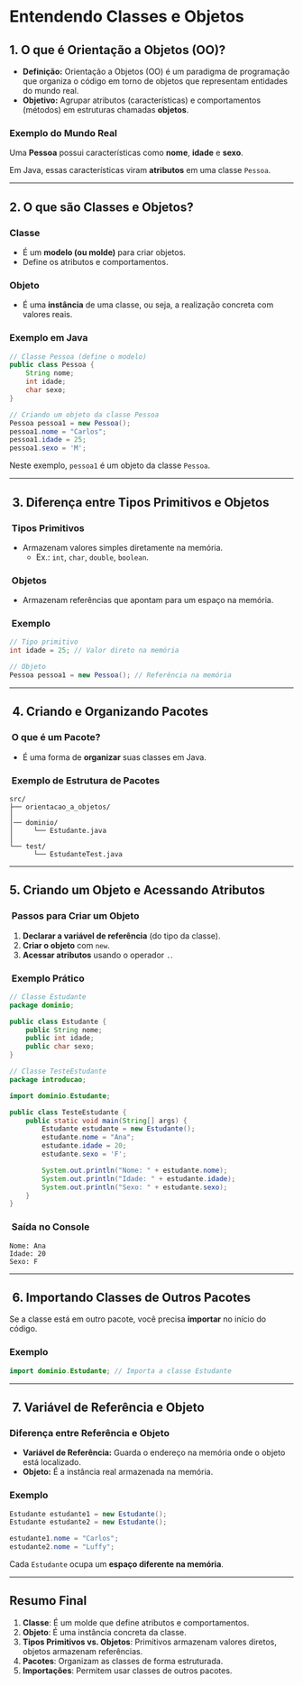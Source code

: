 # Entendendo Classes e Objetos

## 1. O que é Orientação a Objetos (OO)?

- **Definição:** Orientação a Objetos (OO) é um paradigma de programação que organiza o código em torno de objetos que representam entidades do mundo real.
- **Objetivo:** Agrupar atributos (características) e comportamentos (métodos) em estruturas chamadas **objetos**.

### Exemplo do Mundo Real

Uma **Pessoa** possui características como **nome**, **idade** e **sexo**.

Em Java, essas características viram **atributos** em uma classe `Pessoa`.

---

## 2. O que são Classes e Objetos?

### Classe

- É um **modelo (ou molde)** para criar objetos.
- Define os atributos e comportamentos.

### Objeto

- É uma **instância** de uma classe, ou seja, a realização concreta com valores reais.

### Exemplo em Java

```java
// Classe Pessoa (define o modelo)
public class Pessoa {
    String nome;
    int idade;
    char sexo;
}

// Criando um objeto da classe Pessoa
Pessoa pessoa1 = new Pessoa();
pessoa1.nome = "Carlos";
pessoa1.idade = 25;
pessoa1.sexo = 'M';
```

Neste exemplo, `pessoa1` é um objeto da classe `Pessoa`.

---

##  3. Diferença entre Tipos Primitivos e Objetos

###  Tipos Primitivos

- Armazenam valores simples diretamente na memória.
  - Ex.: `int`, `char`, `double`, `boolean`.

###  Objetos

- Armazenam referências que apontam para um espaço na memória.

###  Exemplo

```java
// Tipo primitivo
int idade = 25; // Valor direto na memória

// Objeto
Pessoa pessoa1 = new Pessoa(); // Referência na memória
```

---

##  4. Criando e Organizando Pacotes

###  O que é um Pacote?

- É uma forma de **organizar** suas classes em Java.

###  Exemplo de Estrutura de Pacotes

```
src/
├── orientacao_a_objetos/
│
│── dominio/
│     └── Estudante.java
│
└── test/
      └── EstudanteTest.java
```

---

## 5. Criando um Objeto e Acessando Atributos

###  Passos para Criar um Objeto

1. **Declarar a variável de referência** (do tipo da classe).
2. **Criar o objeto** com `new`.
3. **Acessar atributos** usando o operador `.`.

###  Exemplo Prático

```java
// Classe Estudante
package dominio;

public class Estudante {
    public String nome;
    public int idade;
    public char sexo;
}
```

```java
// Classe TesteEstudante
package introducao;

import dominio.Estudante;

public class TesteEstudante {
    public static void main(String[] args) {
        Estudante estudante = new Estudante();
        estudante.nome = "Ana";
        estudante.idade = 20;
        estudante.sexo = 'F';

        System.out.println("Nome: " + estudante.nome);
        System.out.println("Idade: " + estudante.idade);
        System.out.println("Sexo: " + estudante.sexo);
    }
}
```

###  Saída no Console

```
Nome: Ana
Idade: 20
Sexo: F
```

---

##  6. Importando Classes de Outros Pacotes

Se a classe está em outro pacote, você precisa **importar** no início do código.

### Exemplo

```java
import dominio.Estudante; // Importa a classe Estudante
```

---

##  7. Variável de Referência e Objeto

### Diferença entre Referência e Objeto

- **Variável de Referência:** Guarda o endereço na memória onde o objeto está localizado.
- **Objeto:** É a instância real armazenada na memória.

### Exemplo

```java
Estudante estudante1 = new Estudante();
Estudante estudante2 = new Estudante();

estudante1.nome = "Carlos";
estudante2.nome = "Luffy";
```

Cada `Estudante` ocupa um **espaço diferente na memória**.

---

## Resumo Final

1. **Classe**: É um molde que define atributos e comportamentos.
2. **Objeto**: É uma instância concreta da classe.
3. **Tipos Primitivos vs. Objetos**: Primitivos armazenam valores diretos, objetos armazenam referências.
4. **Pacotes**: Organizam as classes de forma estruturada.
5. **Importações**: Permitem usar classes de outros pacotes.

